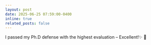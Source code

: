 ```yaml
---
layout: post
date: 2025-06-25 07:59:00-0400
inline: true
related_posts: false
---
```

I passed my Ph.D defense with the highest evaluation – Excellent!:sparkles: 🎉 
